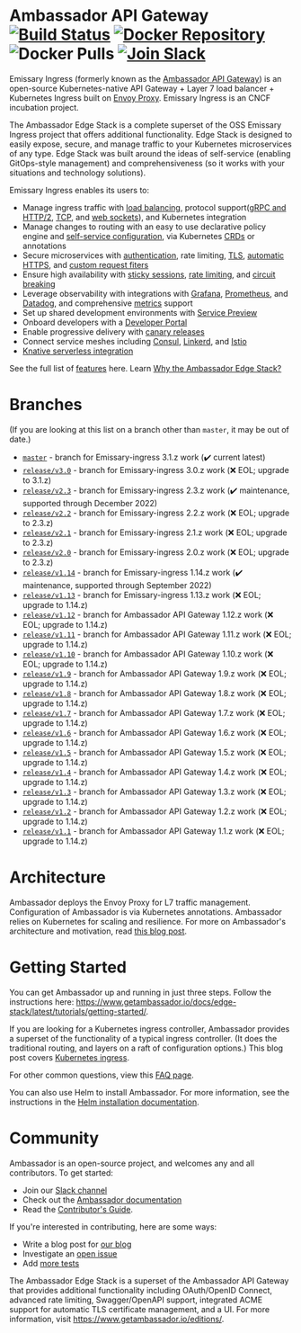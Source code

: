 Ambassador API Gateway [![Build Status][build-status]][build-pages] [![Docker Repository][docker-latest]][docker-repo] ![Docker Pulls][docker-pulls] [![Join Slack][slack-join]][slack-url]
==========

[build-pages]:   https://travis-ci.org/datawire/ambassador
[build-status]:  https://travis-ci.org/datawire/ambassador.png?branch=master
[docker-repo]:   https://hub.docker.com/repository/docker/datawire/ambassador
[docker-latest]: https://img.shields.io/docker/v/datawire/ambassador?sort=semver
[docker-pulls]:  https://img.shields.io/docker/pulls/datawire/ambassador
[slack-url]:     https://d6e.co/slack
[slack-join]:    https://img.shields.io/badge/slack-join-orange.svg


Emissary Ingress (formerly known as the [Ambassador API Gateway](https://www.getambassador.io)) is an open-source Kubernetes-native API Gateway + Layer 7 load balancer + Kubernetes Ingress built on [Envoy Proxy](https://www.envoyproxy.io). Emissary Ingress is an CNCF incubation project.

The Ambassador Edge Stack is a complete superset of the OSS Emissary Ingress project that offers additional functionality. Edge Stack is designed to easily expose, secure, and manage traffic to your Kubernetes microservices of any type. Edge Stack was built around the ideas of self-service (enabling GitOps-style management) and comprehensiveness (so it works with your situations and technology solutions). 

Emissary Ingress enables its users to:

* Manage ingress traffic with [load balancing](https://www.getambassador.io/docs/edge-stack/latest/topics/running/load-balancer/#load-balancing-in-ambassador-edge-stack), protocol support([gRPC and HTTP/2](https://www.getambassador.io/docs/edge-stack/latest/howtos/grpc/), [TCP](https://www.getambassador.io/docs/edge-stack/latest/topics/using/tcpmappings/), and [web sockets](https://www.getambassador.io/docs/edge-stack/latest/topics/using/tcpmappings/)), and Kubernetes integration
* Manage changes to routing with an easy to use declarative policy engine and [self-service configuration](https://www.getambassador.io/docs/edge-stack/latest/topics/using/mappings/), via Kubernetes [CRDs](https://www.getambassador.io/docs/edge-stack/latest/topics/using/edge-policy-console/) or annotations 
* Secure microservices with [authentication](https://www.getambassador.io/docs/edge-stack/latest/topics/running/services/auth-service/), rate limiting, [TLS](https://www.getambassador.io/docs/edge-stack/latest/howtos/tls-termination/), [automatic HTTPS](https://www.getambassador.io/docs/edge-stack/latest/topics/running/host-crd/), and [custom request fiters](https://www.getambassador.io/docs/edge-stack/latest/howtos/filter-dev-guide/#developing-custom-filters-for-routing)
* Ensure high availability with [sticky sessions](https://www.getambassador.io/docs/edge-stack/latest/topics/running/load-balancer/#sticky-sessions--session-affinity), [rate limiting](https://www.getambassador.io/docs/edge-stack/latest/topics/running/services/rate-limit-service/), and [circuit breaking](https://www.getambassador.io/docs/edge-stack/latest/topics/using/circuit-breakers/)
* Leverage observability with integrations with [Grafana](https://www.getambassador.io/docs/edge-stack/latest/topics/running/statistics/#grafana), [Prometheus](https://www.getambassador.io/docs/edge-stack/latest/topics/running/statistics/#prometheus), and [Datadog](https://www.getambassador.io/docs/edge-stack/latest/topics/running/statistics/#datadog), and comprehensive [metrics](https://www.getambassador.io/docs/edge-stack/latest/topics/running/statistics/) support
* Set up shared development environments with [Service Preview](https://www.getambassador.io/docs/edge-stack/latest/topics/using/edgectl/)
* Onboard developers with a [Developer Portal](https://www.getambassador.io/docs/edge-stack/latest/topics/using/dev-portal/)
* Enable progressive delivery with [canary releases](https://www.getambassador.io/docs/edge-stack/latest/topics/using/canary/)
* Connect service meshes including [Consul](https://www.getambassador.io/docs/edge-stack/latest/howtos/consul/), [Linkerd](https://www.getambassador.io/docs/edge-stack/latest/howtos/linkerd2/), and [Istio](https://www.getambassador.io/docs/edge-stack/latest/howtos/istio/)
* [Knative serverless integration](https://www.getambassador.io/docs/edge-stack/latest/howtos/knative/)

See the full list of [features](https://www.getambassador.io/features/) here. Learn [Why the Ambassador Edge Stack?](https://www.getambassador.io/docs/edge-stack/latest/about/why-ambassador/#why-the-ambassador-edge-stack)


Branches
========

(If you are looking at this list on a branch other than `master`, it
may be out of date.)

- [`master`](https://github.com/emissary-ingress/emissary/tree/master) - branch for Emissary-ingress 3.1.z work (:heavy_check_mark: current latest)
- [`release/v3.0`](https://github.com/emissary-ingress/emissary/tree/release/v3.0) - branch for Emissary-ingress 3.0.z work (:x: EOL; upgrade to 3.1.z)
- [`release/v2.3`](https://github.com/emissary-ingress/emissary/tree/release/v2.3) - branch for Emissary-ingress 2.3.z work (:heavy_check_mark: maintenance, supported through December 2022)
- [`release/v2.2`](https://github.com/emissary-ingress/emissary/tree/release/v2.2) - branch for Emissary-ingress 2.2.z work (:x: EOL; upgrade to 2.3.z)
- [`release/v2.1`](https://github.com/emissary-ingress/emissary/tree/release/v2.1) - branch for Emissary-ingress 2.1.z work (:x: EOL; upgrade to 2.3.z)
- [`release/v2.0`](https://github.com/emissary-ingress/emissary/tree/release/v2.0) - branch for Emissary-ingress 2.0.z work (:x: EOL; upgrade to 2.3.z)
- [`release/v1.14`](https://github.com/emissary-ingress/emissary/tree/release/v1.14) - branch for Emissary-ingress 1.14.z work (:heavy_check_mark: maintenance, supported through September 2022)
- [`release/v1.13`](https://github.com/emissary-ingress/emissary/tree/release/v1.13) - branch for Emissary-ingress 1.13.z work (:x: EOL; upgrade to 1.14.z)
- [`release/v1.12`](https://github.com/emissary-ingress/emissary/tree/release/v1.12) - branch for Ambassador API Gateway 1.12.z work (:x: EOL; upgrade to 1.14.z)
- [`release/v1.11`](https://github.com/emissary-ingress/emissary/tree/release/v1.11) - branch for Ambassador API Gateway 1.11.z work (:x: EOL; upgrade to 1.14.z)
- [`release/v1.10`](https://github.com/emissary-ingress/emissary/tree/release/v1.10) - branch for Ambassador API Gateway 1.10.z work (:x: EOL; upgrade to 1.14.z)
- [`release/v1.9`](https://github.com/emissary-ingress/emissary/tree/release/v1.9) - branch for Ambassador API Gateway 1.9.z work (:x: EOL; upgrade to 1.14.z)
- [`release/v1.8`](https://github.com/emissary-ingress/emissary/tree/release/v1.8) - branch for Ambassador API Gateway 1.8.z work (:x: EOL; upgrade to 1.14.z)
- [`release/v1.7`](https://github.com/emissary-ingress/emissary/tree/release/v1.7) - branch for Ambassador API Gateway 1.7.z work (:x: EOL; upgrade to 1.14.z)
- [`release/v1.6`](https://github.com/emissary-ingress/emissary/tree/release/v1.6) - branch for Ambassador API Gateway 1.6.z work (:x: EOL; upgrade to 1.14.z)
- [`release/v1.5`](https://github.com/emissary-ingress/emissary/tree/release/v1.5) - branch for Ambassador API Gateway 1.5.z work (:x: EOL; upgrade to 1.14.z)
- [`release/v1.4`](https://github.com/emissary-ingress/emissary/tree/release/v1.4) - branch for Ambassador API Gateway 1.4.z work (:x: EOL; upgrade to 1.14.z)
- [`release/v1.3`](https://github.com/emissary-ingress/emissary/tree/release/v1.3) - branch for Ambassador API Gateway 1.3.z work (:x: EOL; upgrade to 1.14.z)
- [`release/v1.2`](https://github.com/emissary-ingress/emissary/tree/release/v1.2) - branch for Ambassador API Gateway 1.2.z work (:x: EOL; upgrade to 1.14.z)
- [`release/v1.1`](https://github.com/emissary-ingress/emissary/tree/release/v1.1) - branch for Ambassador API Gateway 1.1.z work (:x: EOL; upgrade to 1.14.z)

Architecture
============

Ambassador deploys the Envoy Proxy for L7 traffic management. Configuration of Ambassador is via Kubernetes annotations. Ambassador relies on Kubernetes for scaling and resilience. For more on Ambassador's architecture and motivation, read [this blog post](https://blog.getambassador.io/building-ambassador-an-open-source-api-gateway-on-kubernetes-and-envoy-ed01ed520844).

Getting Started
===============

You can get Ambassador up and running in just three steps. Follow the instructions here: https://www.getambassador.io/docs/edge-stack/latest/tutorials/getting-started/.


If you are looking for a Kubernetes ingress controller, Ambassador provides a superset of the functionality of a typical ingress controller. (It does the traditional routing, and layers on a raft of configuration options.) This blog post covers [Kubernetes ingress](https://blog.getambassador.io/kubernetes-ingress-nodeport-load-balancers-and-ingress-controllers-6e29f1c44f2d).

For other common questions, view this [FAQ page](https://www.getambassador.io/docs/edge-stack/latest/about/faq/).

You can also use Helm to install Ambassador. For more information, see the instructions in the [Helm installation documentation](https://www.getambassador.io/user-guide/helm).

Community
=========

Ambassador is an open-source project, and welcomes any and all contributors. To get started:

* Join our [Slack channel](https://d6e.co/slack)
* Check out the [Ambassador documentation](https://www.getambassador.io/docs/edge-stack/latest)
* Read the [Contributor's Guide](https://github.com/datawire/ambassador/blob/master/DEVELOPING.md). 

If you're interested in contributing, here are some ways:

* Write a blog post for [our blog](https://blog.getambassador.io)
* Investigate an [open issue](https://github.com/datawire/ambassador/issues)
* Add [more tests](https://github.com/datawire/ambassador/tree/master/ambassador/tests)

The Ambassador Edge Stack is a superset of the Ambassador API Gateway that provides additional functionality including OAuth/OpenID Connect, advanced rate limiting, Swagger/OpenAPI support, integrated ACME support for automatic TLS certificate management, and a UI. For more information, visit https://www.getambassador.io/editions/.
